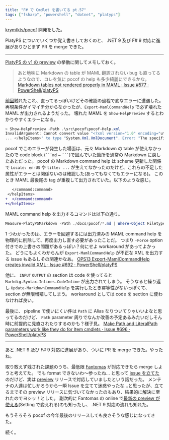 ```yaml
---
title: "F# で Cmdlet を書いてる pt.57"
tags: ["fsharp", "powershell", "dotnet", "platyps"]
---
```


[krymtkts/pocof](https://github.com/krymtkts/pocof) 開発をした。

PlatyPS についていくつか覚え書きしておくのと、 .NET 9 及び F# 9 対応に進展がありひとまず PR を merge できた。

---

[PlatyPS の v1 の preview](https://www.powershellgallery.com/packages/Microsoft.PowerShell.PlatyPS/1.0.0-preview1) の挙動に関してメモしておく。

> あと地味に Markdown の table が MAML 翻訳されない bug も直ってるようなので、コレを気に pocof の help も多少綺麗にできるかな。
> [Markdown tables not rendered properly in MAML · Issue #577 · PowerShell/platyPS](https://github.com/PowerShell/platyPS/issues/577)

[前回](/posts/2024-12-08-writing-cmdlet-in-fsharp-pt56.html)触れたこれ、直ってるっぽいけどその確認の過程で変なエラーに遭遇した。
再現条件がイマイチ分からなかったが、`Export-MamlCommandHelp` で必ず壊れた MAML が出力されるようだった。
壊れた MAML を `Show-HelpPreview` するとわかりやすくエラーになる。

```powershell
> Show-HelpPreview -Path .\src\pocof\pocof-Help.xml
InvalidArgument: Cannot convert value "<?xml version="1.0" encoding="utf-8"?> <helpItems xmlns:maml="http://schemas.microsoft.com/maml
... </helpItems>" to type "System.Xml.XmlDocument". Error: "The specified node cannot be inserted as the valid child of this node, because the specified node is the wrong type."
```

pocof でこのエラーが発生した場面は、元々 Markdown の table が使えなかったので code block (` ```md ` ~ ` ``` `)で囲んでいた箇所を通常の Markdown に戻したあとだった。
pocof の Markdown command help は scheme 更新した関係で `Locale: en-US` や `title: ...` が生えてなかったのだけど、これらの不足した属性がエラーとは関係ないのは確認した(あってもなくてもエラーになる)。
このとき MAML 最後尾の tag が重複して出力されていた。以下のような感じ。

```diff
   </command:command>
 </helpItems>
+  </command:command>
+</helpItems>
```

MAML command help を出力するコマンドは以下の通り。

```powershell
Measure-PlatyPSMarkdown -Path ./docs/pocof/*.md | Where-Object Filetype -match CommandHelp | Import-MarkdownCommandHelp -Path {$_.FilePath} | Export-MamlCommandHelp -OutputFolder .\src\ -Force
```

1 つわかったのは、エラーを回避するには出力済みの MAML command help を物理的に削除して、再度出力し直す必要があったことだ。
つまり `-Force` option 付きでの上書きの問題があるっぽい？何にせよ workaround があってよかった。
どうにもよくわからんが `Export-MamlCommandHelp` が不正な XML を出力する issue もあるしその関連かなあ。 [OPS13 Export-MamlCommandHelp creates invalid XML · Issue #692 · PowerShell/platyPS](https://github.com/PowerShell/platyPS/issues/692)

他に、 `INPUT` `OUTPUT` の section は code を使ってると `Markdig.Syntax.Inlines.CodeInline` が出力されてしまう。
そうなると繰り返し `Update-MarkdownCommandHelp` を実行したとき冪等性がないっぽくて、 section が無限増殖してしまう。
workaround としては code を section に使わなければ良い。

最後に、 pipeline で使いにくい件は `Path` に Alias なりついてりゃいいよなと思ってるのだけど、 `Path` parameter 周りでなんか改善の予定あるみたいだしそん時に前提的に見直されたりするのかも？様子見。
[Make Path and LiteralPath parameters work like they do for Item cmdlets · Issue #696 · PowerShell/platyPS](https://github.com/PowerShell/platyPS/issues/696)

---

あと .NET 9 及び F# 9 対応に進展があり、ついに PR を merge できた。やったね。

取り敢えず残された課題のうち、最低限 [Fantomas](https://github.com/fsprojects/fantomas) が対応できたら merge しようと考えてた。
でも format できないわ～参ったね... と思って [issue を立てた](https://github.com/fsprojects/fantomas/issues/3142)のだけど、実は [preview](https://www.nuget.org/packages/fantomas/7.0.0-alpha-003) リリースで対応していましたという話だった。
メンテナの人達は忙しかろうから一瞬 Issue を立てて迷惑やったな...と思ったが、立てるまでその preview リリースに気づいてなかったのもあり、結果的に解決に至れたのでヨシッ！とした。
副次的に Fantomas の online で[最新の preview が使える](https://fsprojects.github.io/fantomas-tools/#/fantomas/preview)(Setting で変えれる)のも知ったし、 .NET 9 対応の流れも知れた。

もうそろそろ pocof の今年最後のリリースしても良さそうな感じになってきた。

続く。
